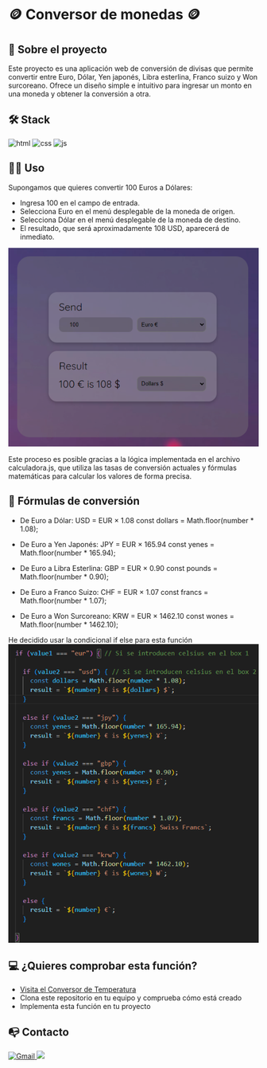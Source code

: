 # 🪙 Conversor de monedas 🪙

## 📜 Sobre el proyecto 

Este proyecto es una aplicación web de conversión de divisas que permite convertir entre Euro, Dólar, Yen japonés, Libra esterlina, Franco suizo y Won surcoreano. Ofrece un diseño simple e intuitivo para ingresar un monto en una moneda y obtener la conversión a otra.


## 🛠️ Stack 

![html](https://img.shields.io/badge/html5-orange?logo=html5) ![css](https://img.shields.io/badge/CSS3-blue?logo=CSS3) ![js](https://img.shields.io/badge/JavaScript-yellow?logo=JavaScript) 


## 🧑‍🏫 Uso

Supongamos que quieres convertir 100 Euros a Dólares:
+ Ingresa 100 en el campo de entrada.
+ Selecciona Euro en el menú desplegable de la moneda de origen.
+ Selecciona Dólar en el menú desplegable de la moneda de destino.
+ El resultado, que será aproximadamente 108 USD, aparecerá de inmediato.

![Imagen de la aplicación convirtiendo de Celsius a Fahrenheit](./img/convert.png)

Este proceso es posible gracias a la lógica implementada en el archivo calculadora.js, que utiliza las tasas de conversión actuales y fórmulas matemáticas para calcular los valores de forma precisa.

## 🧮 Fórmulas de conversión

+ De Euro a Dólar: USD = EUR × 1.08
const dollars = Math.floor(number * 1.08);

+ De Euro a Yen Japonés: JPY = EUR × 165.94
const yenes = Math.floor(number * 165.94);

+ De Euro a Libra Esterlina: GBP = EUR × 0.90
const pounds = Math.floor(number * 0.90);

+ De Euro a Franco Suizo: CHF = EUR × 1.07
const francs = Math.floor(number * 1.07);

+ De Euro a Won Surcoreano: KRW = EUR × 1462.10
const wones = Math.floor(number * 1462.10);

He decidido usar la condicional if else para esta función
![Imagen de la aplicación convirtiendo de Celsius a Fahrenheit](./img/ifEls.png)

## 💻 ¿Quieres comprobar esta función? 

- [Visita el Conversor de Temperatura](https://abrahamgalvezv.github.io/Temperature_converter/)
- Clona este repositorio en tu equipo y comprueba cómo está creado
- Implementa esta función en tu proyecto 

## 📭 Contacto 

<a href="mailto:abraham.galvez.vives@gmail.com">
  <img src="https://img.shields.io/badge/Gmail-C6362C?style=for-the-badge&logo=gmail&logoColor=white" alt="Gmail" target="_blank" />
</a>
<a href="https://www.linkedin.com/in/abraham-g%C3%A0lvez-vives-952aa32b2/" target="_blank"><img src="https://img.shields.io/badge/-LinkedIn-%230077B5?style=for-the-badge&logo=linkedin&logoColor=white" target="_blank"></a> 
</p>

 